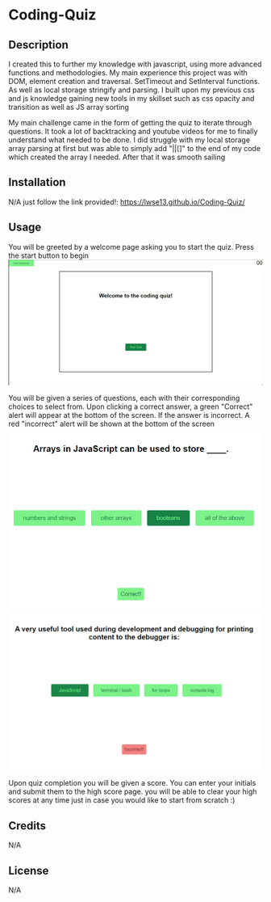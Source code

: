 # Coding-Quiz

## Description
I created this to further my knowledge with javascript, using more advanced functions and methodologies. My main experience this project was with DOM, element creation and traversal. SetTimeout and SetInterval functions.
As well as local storage stringify and parsing. I built upon my previous css and js knowledge gaining new tools in my skillset such as css opacity and transition as well as JS array sorting 

My main challenge came in the form of getting the quiz to iterate through questions. It took a lot of backtracking and youtube videos for me to finally understand what needed to be done. I did struggle with my local storage array parsing at first but was able to simply add "||[]" to the end of my code which created the array I needed. After that it was smooth sailing

## Installation
N/A just follow the link provided!: https://lwse13.github.io/Coding-Quiz/
## Usage
You will be greeted by a welcome page asking you to start the quiz. Press the start button to begin
![welcome](assets/images/welcomess.png)

You will be given a series of questions, each with their corresponding choices to select from. Upon clicking a correct answer, a green "Correct"  alert will appear at the bottom of the screen. If the answer is incorrect. A red "incorrect" alert will be shown at the bottom of the screen
![correct](assets/images/correctss.png)
![incorrect](assets/images/incorrectss.png)

Upon quiz completion you will be given a score. You can enter your initials and submit them to the high score page. you will be able to clear your high scores at any time just in case you would like to start from scratch :)

## Credits
N/A
## License
N/A
